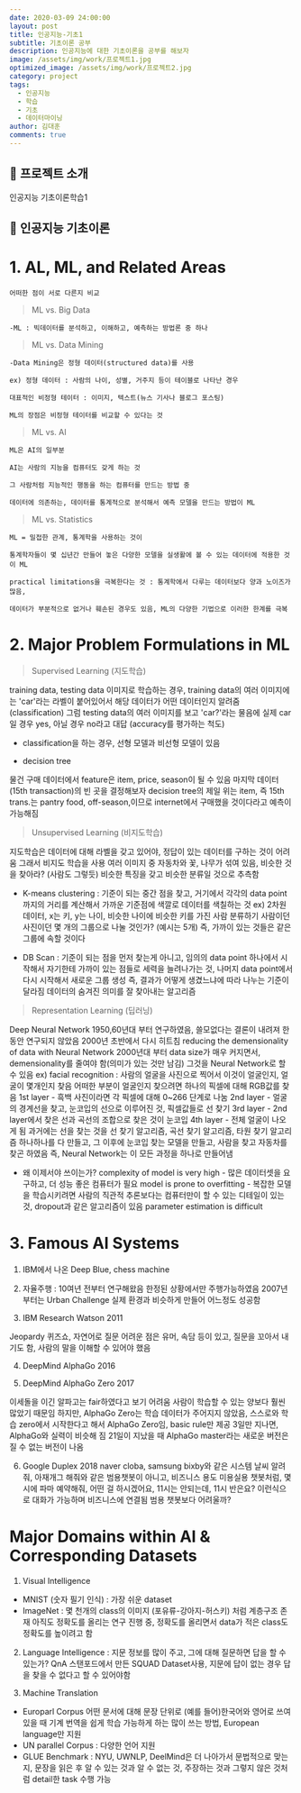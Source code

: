 ```yaml
---
date: 2020-03-09 24:00:00
layout: post
title: 인공지능-기초1
subtitle: 기초이론 공부
description: 인공지능에 대한 기초이론을 공부를 해보자
image: /assets/img/work/프로젝트1.jpg
optimized_image: /assets/img/work/프로젝트2.jpg
category: project
tags:
  - 인공지능
  - 학습
  - 기초
  - 데이터마이닝
author: 김대훈
comments: true
---
```


## 🎤 프로젝트 소개

인공지능 기초이론학습1

## 🎤 인공지능 기초이론

# 1. AL, ML, and Related Areas

    어떠한 점이 서로 다른지 비교

> ML vs. Big Data

    -ML : 빅데이터를 분석하고, 이해하고, 예측하는 방법론 중 하나

> ML vs. Data Mining

    -Data Mining은 정형 데이터(structured data)를 사용

    ex) 정형 데이터 : 사람의 나이, 성별, 거주지 등이 테이블로 나타난 경우

    대표적인 비정형 테이터 : 이미지, 텍스트(뉴스 기사나 블로그 포스팅)

    ML의 장점은 비정형 테이터를 비교할 수 있다는 것

> ML vs. AI

    ML은 AI의 일부분

    AI는 사람의 지능을 컴퓨터도 갖게 하는 것

    그 사람처럼 지능적인 행동을 하는 컴퓨터를 만드는 방법 중

    데이터에 의존하는, 데이터를 통계적으로 분석해서 예측 모델을 만드는 방법이 ML

> ML vs. Statistics

    ML = 밀접한 관계, 통계학을 사용하는 것이

    통계학자들이 몇 십년간 만들어 놓은 다양한 모델을 실생활에 볼 수 있는 데이터에 적용한 것이 ML

    practical limitations을 극복한다는 것 : 통계학에서 다루는 데이터보다 양과 노이즈가 많음,

    데이터가 부분적으로 없거나 훼손된 경우도 있음, ML의 다양한 기법으로 이러한 한계를 극복

# 2. Major Problem Formulations in ML

> Supervised Learning (지도학습)

training data, testing data
이미지로 학습하는 경우, training data의 여러 이미지에는 'car'라는 라벨이 붙어있어서
해당 데이터가 어떤 데이터인지 알려줌 (classification)
그럼 testing data의 여러 이미지를 보고 'car?'라는 물음에
실제 car일 경우 yes, 아닐 경우 no라고 대답 (accuracy를 평가하는 척도)

- classification을 하는 경우, 선형 모델과 비선형 모델이 있음

- decision tree

물건 구매 데이터에서 feature은 item, price, season이 될 수 있음
마지막 데이터(15th transaction)의 빈 곳을 결정해보자
decision tree의 제일 위는 item, 즉 15th trans.는 pantry food, off-season,이므로
internet에서 구매했을 것이다라고 예측이 가능해짐

> Unsupervised Learning (비지도학습)

지도학습은 데이터에 대해 라벨을 갖고 있어야, 정답이 있는 데이터를 구하는 것이 어려움
그래서 비지도 학습을 사용
여러 이미지 중 자동차와 꽃, 나무가 섞여 있음, 비슷한 것을 찾아라? (사람도 그렇듯)
비슷한 특징을 갖고 비슷한 분류일 것으로 추측함

- K-means clustering : 기준이 되는 중간 점을 찾고, 거기에서 각각의 data point까지의 거리를 계산해서 가까운 기준점에 색깔로 데이터를 색칠하는 것
  ex) 2차원 데이터, x는 키, y는 나이, 비슷한 나이에 비슷한 키를 가진 사람 분류하기
  사람이던 사진이던 몇 개의 그룹으로 나눌 것인가? (예시는 5개)
  즉, 가까이 있는 것들은 같은 그룹에 속할 것이다

- DB Scan : 기준이 되는 점을 먼저 찾는게 아니고, 임의의 data point 하나에서 시작해서
  자기한테 가까이 있는 점들로 세력을 늘려나가는 것,
  나머지 data point에서 다시 시작해서 새로운 그룹 생성
  즉, 결과가 어떻게 생겼느냐에 따라 나누는 기준이 달라짐
  데이터의 숨겨진 의미를 잘 찾아내는 알고리즘

> Representation Learning (딥러닝)

Deep Neural Network
1950,60년대 부터 연구하였음, 쓸모없다는 결론이 내려져 한동안 연구되지 않았음
2000년 초반에서 다시 히트침
reducing the demensionality of data with Neural Network
2000년대 부터 data size가 매우 커지면서, demensionality를 줄여야 함(의미가 있는 것만 남김)
그것을 Neural Network로 할 수 있음
ex) facial recognition : 사람의 얼굴을 사진으로 찍어서 이것이 얼굴인지, 얼굴이 몇개인지 찾음
어떠한 부분이 얼굴인지 찾으려면 하나의 픽셀에 대해 RGB값를 찾음
1st layer - 흑백 사진이라면 각 픽셀에 대해 0~266 단계로 나눔
2nd layer - 얼굴의 경계선을 찾고, 눈코입의 선으로 이루어진 것, 픽셀값들로 선 찾기
3rd layer - 2nd layer에서 찾은 선과 곡선의 조합으로 찾은 것이 눈코입
4th layer - 전체 얼굴이 나오게 됨
과거에는 선을 찾는 것을 선 찾기 알고리즘, 곡선 찾기 알고리즘, 타원 찾기 알고리즘 하나하나를 다 만들고, 그 이후에 눈코입 찾는 모델을 만들고, 사람을 찾고 자동차를 찾곤 하였음
즉, Neural Network는 이 모든 과정을 하나로 만들어냄

- 왜 이제서야 쓰이는가?
  complexity of model is very high - 많은 데이터셋을 요구하고, 더 성능 좋은 컴퓨터가 필요
  model is prone to overfitting - 복잡한 모델을 학습시키려면 사람의 직관적 추론보다는 컴퓨터만이 할 수 있는 디테일이 있는 것, dropout과 같은 알고리즘이 있음
  parameter estimation is difficult

# 3. Famous AI Systems

1. IBM에서 나온 Deep Blue, chess machine

2. 자율주행 : 10여년 전부터 연구해왔음
   한정된 상황에서만 주행가능하였음
   2007년부터는 Urban Challenge 실제 환경과 비슷하게 만들어 어느정도 성공함

3. IBM Research Watson 2011

Jeopardy 퀴즈쇼, 자연어로 질문
어려운 점은 유머, 속담 등이 있고, 질문을 꼬아서 내기도 함, 사람의 말을 이해할 수 있어야 했음

4. DeepMind AlphaGo 2016

5. DeepMind AlphaGo Zero 2017

이세돌을 이긴 알파고는 fair하였다고 보기 어려움
사람이 학습할 수 있는 양보다 훨씬 많았기 때문임
하지만, AlphaGo Zero는 학습 데이터가 주어지지 않았음, 스스로와 학습
zero에서 시작한다고 해서 AlphaGo Zero임, basic rule만 제공
3일만 지나면, AlphaGo와 실력이 비슷해 짐
21일이 지났을 때 AlphaGo master라는 새로운 버전은 질 수 없는 버전이 나옴

6. Google Duplex 2018
   naver cloba, samsung bixby와 같은 시스템
   날씨 알려줘, 아재개그 해줘와 같은 범용챗봇이 아니고, 비즈니스 용도
   미용실용 챗봇처럼, 몇 시에 파마 예약해줘, 어떤 걸 하시겠어요, 11시는 안되는데, 11시 반은요?
   이런식으로 대화가 가능하며 비즈니스에 연결됨
   범용 챗봇보다 어려울까?

# Major Domains within AI & Corresponding Datasets

1. Visual Intelligence

- MNIST (숫자 필기 인식) : 가장 쉬운 dataset
- ImageNet : 몇 천개의 class의 이미지 (포유류-강아지-허스키) 처럼 계층구조 존재
  아직도 정확도를 올리는 연구 진행 중, 정확도를 올리면서 data가 적은 class도 정확도를 높이려고 함

2.  Language Intelligence : 지문 정보를 많이 주고, 그에 대해 질문하면 답을 할 수 있는가? QnA
    스탠포드에서 만든 SQUAD Dataset사용, 지문에 답이 없는 경우 답을 찾을 수 없다고 할 수 있어야함

3.  Machine Translation

- Europarl Corpus
  어떤 문서에 대해 문장 단위로 (예를 들어)한국어와 영어로 쓰여있을 때 기계 번역을 쉽게 학습 가능하게 하는 많이 쓰는 방법, European language만 지원
- UN parallel Corpus : 다양한 언어 지원
- GLUE Benchmark : NYU, UWNLP, DeelMind은 더 나아가서 문법적으로 맞는지, 문장을 읽은 후 알 수 있는 것과 알 수 없는 것, 주장하는 것과 그렇지 않은 것처럼 detail한 task 수행 가능
